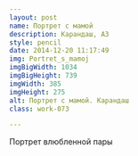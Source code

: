 ```yaml
---
layout: post
name: Портрет с мамой
description: Карандаш, А3
style: pencil
date: 2014-12-20 11:17:49
img: Portret_s_mamoj
imgBigWidth: 1034
imgBigHeight: 739
imgWidth: 385
imgHeight: 275
alt: Портрет с мамой. Карандаш
class: work-073

---
```


Портрет влюбленной пары